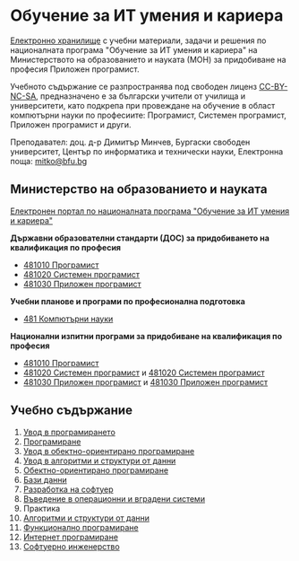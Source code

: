 # Обучение за ИТ умения и кариера
[Електронно хранилище](https://github.com/dimitarminchev/ITCareer/) с учебни материали, задачи и решения по националната програма "Обучение за ИТ умения и кариера" на Министерството на образованието и науката (МОН) за придобиване на професия Приложен програмист.

Учебното съдържание се разпространява под свободен лиценз [CC-BY-NC-SA](https://creativecommons.org/licenses/by-nc-sa/4.0/), предназначено e за български учители от училища и университети, като подкрепа при провеждане на обучение в област компютърни науки по професиите: Програмист, Системен програмист, Приложен програмист и други.

Преподавател: доц. д-р Димитър Минчев, Бургаски свободен университет, Център по информатика и технически науки, Eлектронна поща: [mitko@bfu.bg](mitko@bfu.bg)

## Министерство на образованието и науката
[Електронен портал по националната програма "Обучение за ИТ умения и кариера"](https://it-kariera.mon.bg/e-learning/)

**Държавни образователни стандарти (ДОС) за придобиването на квалификация по професия**
* [481010 Програмист](https://mon.bg/upload/20762/dos\_481010.pdf)
* [481020 Системен програмист](https://mon.bg/upload/18055/dos\_481020\_SystemenProgramist.pdf)
* [481030 Приложен програмист](https://mon.bg/upload/14210/dos\_481030.pdf)

**Учебни планове и програми по професионална подготовка**
* [481 Компютърни науки](https://mon.bg/upload/23951/481-2020.zip)

**Национални изпитни програми за придобиване на квалификация по професия**
* [481010 Програмист](https://mon.bg/upload/25470/nip\_programist\_010321.pdf)
* [481020 Системен програмист](https://mon.bg/upload/28773/nip\_4810201-3spk\_251121.pdf) и [481020 Системен програмист](https://mon.bg/upload/3442/nip\_4810201\_IIIst.pdf)
* [481030 Приложен програмист](https://mon.bg/upload/28774/nip\_4810301-3spk\_251121.pdf) и [481030 Приложен програмист](https://mon.bg/upload/22383/NIP\_481030-2020.pdf)

## Учебно съдържание
1. [Увод в програмирането](<01. Увод в програмирането>)
2. [Програмиране](<02. Програмиране>)
3. [Увод в обектно-ориентирано програмиране](<03. Увод в обектно-ориентирано програмиране>)
4. [Увод в алгоритми и структури от данни](<04. Увод в алгоритми и структури от данни>)
5. [Обектно-ориентирано програмиране](<05. Обектно-ориентирано програмиране>)
6. [Бази данни](<06. Бази данни>)
7. [Разработка на софтуер](<07. Разработка на софтуер>)
8. [Въведение в операционни и вградени системи](<08. Операционни и вградени системи>)
9. Практика
10. [Алгоритми и структури от данни](<10. Алгоритми и структури от данни>)
11. [Функционално програмиране](<11. Функционално програмиране>)
12. [Интернет програмиране](<12. Интернет програмиране>)
13. [Софтуерно инженерство](<13. Софтуерно инженерство>)
